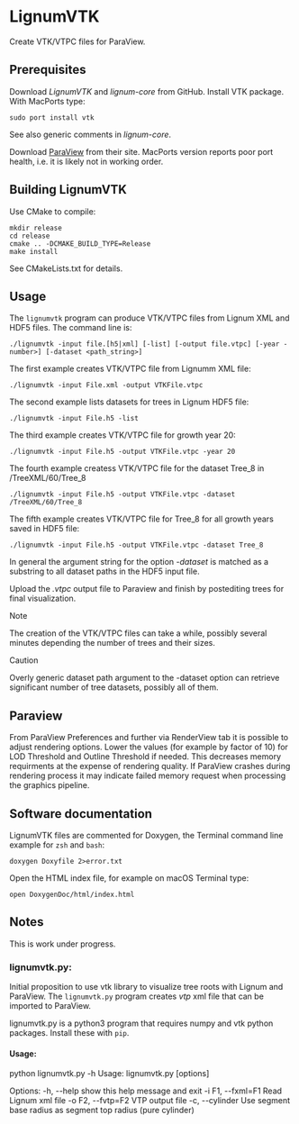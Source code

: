 # LignumVTK
Create VTK/VTPC files for ParaView.

## Prerequisites 
Download *LignumVTK* and *lignum-core* from GitHub. Install VTK package.
With MacPorts type:

	sudo port install vtk
	
See also generic comments in *lignum-core*.

Download [ParaView](https://www.paraview.org) from their site.
MacPorts version reports poor port health, i.e. it is likely 
not in working order.

## Building LignumVTK
Use CMake to compile:
	
	mkdir release
	cd release
	cmake .. -DCMAKE_BUILD_TYPE=Release
	make install

See CMakeLists.txt for details.

## Usage
The `lignumvtk` program can produce VTK/VTPC files from Lignum XML and HDF5 files. The command line is:

	./lignumvtk -input file.[h5|xml] [-list] [-output file.vtpc] [-year -number>] [-dataset <path_string>]
	
The first example creates VTK/VTPC file from Lignumm XML file:
	
	./lignumvtk -input File.xml -output VTKFile.vtpc

The second example lists datasets for trees in Lignum HDF5 file:

	./lignumvtk -input File.h5 -list
	
The third example creates VTK/VTPC file for growth year 20:

	./lignumvtk -input File.h5 -output VTKFile.vtpc -year 20
	
The fourth example createss VTK/VTPC file for the dataset Tree_8 in /TreeXML/60/Tree_8

	./lignumvtk -input File.h5 -output VTKFile.vtpc -dataset /TreeXML/60/Tree_8
	
The fifth example creates VTK/VTPC file for Tree_8 for all growth years saved in HDF5 file:

	./lignumvtk -input File.h5 -output VTKFile.vtpc -dataset Tree_8
	
In general the argument string for the option *-dataset* is matched as a substring to all
dataset paths in the HDF5 input file. 
	
Upload the *.vtpc* output file to Paraview and finish by postediting trees for final visualization.

> [!NOTE] 
> The creation of the VTK/VTPC files can take a while, possibly several minutes depending the number of trees
> and their sizes. 

> [!CAUTION]
> Overly generic dataset path argument to the -dataset option can retrieve significant number of tree datasets,
> possibly all of them.

## Paraview
From  ParaView Preferences and further via RenderView tab it is possible to adjust rendering options.
Lower the values (for example by factor of 10) for LOD Threshold and Outline Threshold if needed.
This decreases memory requirments at the expense of rendering quality. If ParaView crashes during rendering process 
it may indicate failed memory request when processing the graphics pipeline. 

## Software documentation
LignumVTK files are commented for Doxygen, the Terminal command line example for `zsh` and `bash`:

	doxygen Doxyfile 2>error.txt
	
Open the HTML index file, for example on macOS Terminal type:

	open DoxygenDoc/html/index.html
	
## Notes
This is work under progress.

### lignumvtk.py: 

Initial proposition to use vtk library
to visualize tree roots with Lignum and ParaView. The `lignumvtk.py`
program creates *vtp* xml file that can be imported
to ParaView.

lignumvtk.py is a python3 program that requires numpy 
and vtk python packages. Install these with `pip`.

#### Usage:

python lignumvtk.py -h
Usage: lignumvtk.py [options]

Options:
  -h, --help        show this help message and exit
  -i F1, --fxml=F1  Read Lignum xml file
  -o F2, --fvtp=F2  VTP output file
  -c, --cylinder    Use segment base radius as segment top radius (pure
                    cylinder)

   



